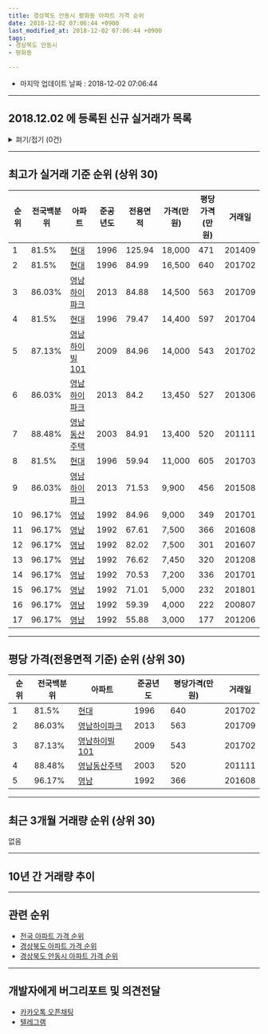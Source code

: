 ```yaml
---
title: 경상북도 안동시 평화동 아파트 가격 순위
date: 2018-12-02 07:06:44 +0900
last_modified_at: 2018-12-02 07:06:44 +0900
tags:
- 경상북도 안동시
- 평화동

---
```


* 마지막 업데이트 날짜 : 2018-12-02 07:06:44

---

## 2018.12.02 에 등록된 신규 실거래가 목록

<details>
<summary>펴기/접기 (0건)</summary>
<div markdown="1">

|아파트|전국백분위|준공년도|전용면적|가격(만원)|평당가격(만원)|거래일|
|---|---|---|---|---|---|---|
|없음|||||||


</div>
</details>

---

## 최고가 실거래 기준 순위 (상위 30)


|순위|전국백분위|아파트|준공년도|전용면적|가격(만원)|평당가격(만원)|거래일|
|---|---|---|---|---|---|---|---|
|1|81.5%|[현대](https://search.naver.com/search.naver?query=%EA%B2%BD%EC%83%81%EB%B6%81%EB%8F%84+%EC%95%88%EB%8F%99%EC%8B%9C+%ED%8F%89%ED%99%94%EB%8F%99+%ED%98%84%EB%8C%80)|1996|125.94|18,000|471|201409|
|2|81.5%|[현대](https://search.naver.com/search.naver?query=%EA%B2%BD%EC%83%81%EB%B6%81%EB%8F%84+%EC%95%88%EB%8F%99%EC%8B%9C+%ED%8F%89%ED%99%94%EB%8F%99+%ED%98%84%EB%8C%80)|1996|84.99|16,500|640|201702|
|3|86.03%|[영남하이파크](https://search.naver.com/search.naver?query=%EA%B2%BD%EC%83%81%EB%B6%81%EB%8F%84+%EC%95%88%EB%8F%99%EC%8B%9C+%ED%8F%89%ED%99%94%EB%8F%99+%EC%98%81%EB%82%A8%ED%95%98%EC%9D%B4%ED%8C%8C%ED%81%AC)|2013|84.88|14,500|563|201709|
|4|81.5%|[현대](https://search.naver.com/search.naver?query=%EA%B2%BD%EC%83%81%EB%B6%81%EB%8F%84+%EC%95%88%EB%8F%99%EC%8B%9C+%ED%8F%89%ED%99%94%EB%8F%99+%ED%98%84%EB%8C%80)|1996|79.47|14,400|597|201704|
|5|87.13%|[영남하이빌101](https://search.naver.com/search.naver?query=%EA%B2%BD%EC%83%81%EB%B6%81%EB%8F%84+%EC%95%88%EB%8F%99%EC%8B%9C+%ED%8F%89%ED%99%94%EB%8F%99+%EC%98%81%EB%82%A8%ED%95%98%EC%9D%B4%EB%B9%8C101)|2009|84.96|14,000|543|201702|
|6|86.03%|[영남하이파크](https://search.naver.com/search.naver?query=%EA%B2%BD%EC%83%81%EB%B6%81%EB%8F%84+%EC%95%88%EB%8F%99%EC%8B%9C+%ED%8F%89%ED%99%94%EB%8F%99+%EC%98%81%EB%82%A8%ED%95%98%EC%9D%B4%ED%8C%8C%ED%81%AC)|2013|84.2|13,450|527|201306|
|7|88.48%|[영남동산주택](https://search.naver.com/search.naver?query=%EA%B2%BD%EC%83%81%EB%B6%81%EB%8F%84+%EC%95%88%EB%8F%99%EC%8B%9C+%ED%8F%89%ED%99%94%EB%8F%99+%EC%98%81%EB%82%A8%EB%8F%99%EC%82%B0%EC%A3%BC%ED%83%9D)|2003|84.91|13,400|520|201111|
|8|81.5%|[현대](https://search.naver.com/search.naver?query=%EA%B2%BD%EC%83%81%EB%B6%81%EB%8F%84+%EC%95%88%EB%8F%99%EC%8B%9C+%ED%8F%89%ED%99%94%EB%8F%99+%ED%98%84%EB%8C%80)|1996|59.94|11,000|605|201703|
|9|86.03%|[영남하이파크](https://search.naver.com/search.naver?query=%EA%B2%BD%EC%83%81%EB%B6%81%EB%8F%84+%EC%95%88%EB%8F%99%EC%8B%9C+%ED%8F%89%ED%99%94%EB%8F%99+%EC%98%81%EB%82%A8%ED%95%98%EC%9D%B4%ED%8C%8C%ED%81%AC)|2013|71.53|9,900|456|201508|
|10|96.17%|[영남](https://search.naver.com/search.naver?query=%EA%B2%BD%EC%83%81%EB%B6%81%EB%8F%84+%EC%95%88%EB%8F%99%EC%8B%9C+%ED%8F%89%ED%99%94%EB%8F%99+%EC%98%81%EB%82%A8)|1992|84.96|9,000|349|201701|
|11|96.17%|[영남](https://search.naver.com/search.naver?query=%EA%B2%BD%EC%83%81%EB%B6%81%EB%8F%84+%EC%95%88%EB%8F%99%EC%8B%9C+%ED%8F%89%ED%99%94%EB%8F%99+%EC%98%81%EB%82%A8)|1992|67.61|7,500|366|201608|
|12|96.17%|[영남](https://search.naver.com/search.naver?query=%EA%B2%BD%EC%83%81%EB%B6%81%EB%8F%84+%EC%95%88%EB%8F%99%EC%8B%9C+%ED%8F%89%ED%99%94%EB%8F%99+%EC%98%81%EB%82%A8)|1992|82.02|7,500|301|201607|
|13|96.17%|[영남](https://search.naver.com/search.naver?query=%EA%B2%BD%EC%83%81%EB%B6%81%EB%8F%84+%EC%95%88%EB%8F%99%EC%8B%9C+%ED%8F%89%ED%99%94%EB%8F%99+%EC%98%81%EB%82%A8)|1992|76.62|7,450|320|201208|
|14|96.17%|[영남](https://search.naver.com/search.naver?query=%EA%B2%BD%EC%83%81%EB%B6%81%EB%8F%84+%EC%95%88%EB%8F%99%EC%8B%9C+%ED%8F%89%ED%99%94%EB%8F%99+%EC%98%81%EB%82%A8)|1992|70.53|7,200|336|201701|
|15|96.17%|[영남](https://search.naver.com/search.naver?query=%EA%B2%BD%EC%83%81%EB%B6%81%EB%8F%84+%EC%95%88%EB%8F%99%EC%8B%9C+%ED%8F%89%ED%99%94%EB%8F%99+%EC%98%81%EB%82%A8)|1992|71.01|5,000|232|201801|
|16|96.17%|[영남](https://search.naver.com/search.naver?query=%EA%B2%BD%EC%83%81%EB%B6%81%EB%8F%84+%EC%95%88%EB%8F%99%EC%8B%9C+%ED%8F%89%ED%99%94%EB%8F%99+%EC%98%81%EB%82%A8)|1992|59.39|4,000|222|200807|
|17|96.17%|[영남](https://search.naver.com/search.naver?query=%EA%B2%BD%EC%83%81%EB%B6%81%EB%8F%84+%EC%95%88%EB%8F%99%EC%8B%9C+%ED%8F%89%ED%99%94%EB%8F%99+%EC%98%81%EB%82%A8)|1992|55.88|3,000|177|201206|


---

## 평당 가격(전용면적 기준) 순위 (상위 30)


|순위|전국백분위|아파트|준공년도|평당가격(만원)|거래일|
|---|---|---|---|---|---|
|1|81.5%|[현대](https://search.naver.com/search.naver?query=%EA%B2%BD%EC%83%81%EB%B6%81%EB%8F%84+%EC%95%88%EB%8F%99%EC%8B%9C+%ED%8F%89%ED%99%94%EB%8F%99+%ED%98%84%EB%8C%80)|1996|640|201702|
|2|86.03%|[영남하이파크](https://search.naver.com/search.naver?query=%EA%B2%BD%EC%83%81%EB%B6%81%EB%8F%84+%EC%95%88%EB%8F%99%EC%8B%9C+%ED%8F%89%ED%99%94%EB%8F%99+%EC%98%81%EB%82%A8%ED%95%98%EC%9D%B4%ED%8C%8C%ED%81%AC)|2013|563|201709|
|3|87.13%|[영남하이빌101](https://search.naver.com/search.naver?query=%EA%B2%BD%EC%83%81%EB%B6%81%EB%8F%84+%EC%95%88%EB%8F%99%EC%8B%9C+%ED%8F%89%ED%99%94%EB%8F%99+%EC%98%81%EB%82%A8%ED%95%98%EC%9D%B4%EB%B9%8C101)|2009|543|201702|
|4|88.48%|[영남동산주택](https://search.naver.com/search.naver?query=%EA%B2%BD%EC%83%81%EB%B6%81%EB%8F%84+%EC%95%88%EB%8F%99%EC%8B%9C+%ED%8F%89%ED%99%94%EB%8F%99+%EC%98%81%EB%82%A8%EB%8F%99%EC%82%B0%EC%A3%BC%ED%83%9D)|2003|520|201111|
|5|96.17%|[영남](https://search.naver.com/search.naver?query=%EA%B2%BD%EC%83%81%EB%B6%81%EB%8F%84+%EC%95%88%EB%8F%99%EC%8B%9C+%ED%8F%89%ED%99%94%EB%8F%99+%EC%98%81%EB%82%A8)|1992|366|201608|


---

## 최근 3개월 거래량 순위 (상위 30)

없음

---

## 10년 간 거래량 추이


<div style="width:100%;">
    <canvas id="deal_progress" height="250"></canvas>
</div>

<script>
new Chart(document.getElementById("deal_progress"), {
    type: 'line',
    data: {
        labels: ['200812','200901','200902','200903','200904','200905','200906','200907','200908','200909','200910','200911','200912','201001','201002','201003','201004','201005','201006','201007','201008','201009','201010','201011','201012','201101','201102','201103','201104','201105','201106','201107','201108','201109','201110','201111','201112','201201','201202','201203','201204','201205','201206','201207','201208','201209','201210','201211','201212','201301','201302','201303','201304','201305','201306','201307','201308','201309','201310','201311','201312','201401','201402','201403','201404','201405','201406','201407','201408','201409','201410','201411','201412','201501','201502','201503','201504','201505','201506','201507','201508','201509','201510','201511','201512','201601','201602','201603','201604','201605','201606','201607','201608','201609','201610','201611','201612','201701','201702','201703','201704','201705','201706','201707','201708','201709','201710','201711','201712','201801','201802','201803','201804','201805','201806','201807','201808','201809','201810','201811','201812'],
        datasets: [{
            label: '실거래 수',
            pointRadius: 1,
            data: [0, 0, 1, 0, 0, 0, 1, 2, 3, 2, 5, 6, 4, 3, 1, 2, 1, 2, 5, 4, 2, 1, 2, 1, 1, 4, 2, 2, 0, 2, 3, 0, 2, 3, 1, 2, 1, 1, 2, 3, 3, 2, 2, 4, 2, 0, 3, 2, 0, 1, 1, 1, 1, 1, 3, 1, 1, 1, 3, 1, 0, 3, 5, 2, 4, 1, 1, 1, 1, 1, 4, 3, 1, 1, 0, 3, 6, 2, 2, 1, 3, 0, 5, 2, 1, 1, 3, 1, 3, 3, 0, 1, 2, 1, 2, 4, 4, 4, 5, 5, 2, 0, 3, 2, 1, 2, 0, 1, 3, 1, 2, 4, 0, 0, 5, 1, 1, 1, 0, 0, 0],
            borderColor: "rgba(255, 201, 14, 1)",
            backgroundColor: "rgba(255, 201, 14, 0.5)",
            fill: true,
        }]
    },
    options: {
        responsive: true,
        title: {
            display: true,
            text: '10년간 거래량 추이'
        },
        tooltips: {
            mode: 'index',
            intersect: false,
        },
        hover: {
            mode: 'nearest',
            intersect: true
        },
        scales: {
            xAxes: [{
                display: true,
                scaleLabel: {
                    display: true,
                    labelString: '년/월'
                }
            }],
            yAxes: [{
                display: true,
                ticks: {
                    suggestedMin: 0,
                },
                scaleLabel: {
                    display: true,
                    labelString: '실거래 수'
                }
            }]
        }
    }
});

</script>


---

## 관련 순위

- [전국 아파트 가격 순위](https://inasie.github.io/apt-ranking/전국)
- [경상북도 아파트 가격 순위](https://inasie.github.io/apt-ranking/경상북도)
- [경상북도 안동시 아파트 가격 순위](https://inasie.github.io/apt-ranking/경상북도-안동시)


---

## 개발자에게 버그리포트 및 의견전달

- [카카오톡 오픈채팅](https://open.kakao.com/o/gLJUAP4)
- [텔레그램](https://t.me/inasie)

